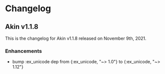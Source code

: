 # Changelog

## Akin v1.1.8

This is the changelog for Akin v1.1.8 released on November 9th, 2021.  

### Enhancements

* bump :ex_unicode dep from {:ex_unicode, "~> 1.0"} to {:ex_unicode, "~> 1.12"}
